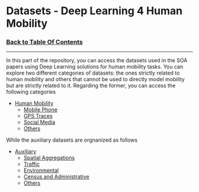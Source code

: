 # Datasets - Deep Learning 4 Human Mobility
### [Back to Table Of Contents](https://github.com/scikit-mobility/DeepLearning4HumanMobility)
---

In this part of the repository, you can access the datasets used in the SOA papers using Deep Learning solutions for human mobility tasks. 
You can explore two different categories of datasets: the ones strictly related to human mobility and others that cannot be used to directly model mobility but are strictly related to it.
Regarding the former, you can access the following categories

- [Human Mobility](https://github.com/scikit-mobility/DeepLearning4HumanMobility/tree/master/Datasets/Human%20Mobility)
    - [Mobile Phone](https://github.com/scikit-mobility/DeepLearning4HumanMobility/tree/master/Datasets/Human%20Mobility/Mobile%20Phone)
    - [GPS Traces](https://github.com/scikit-mobility/DeepLearning4HumanMobility/tree/master/Datasets/Human%20Mobility/GPS)
    - [Social Media](https://github.com/scikit-mobility/DeepLearning4HumanMobility/tree/master/Datasets/Human%20Mobility/Social%20Media)
    - [Others](https://github.com/scikit-mobility/DeepLearning4HumanMobility/tree/master/Datasets/Human%20Mobility/Others)

While the auxiliary datasets are orgnanized as follows

- [Auxiliary](https://github.com/scikit-mobility/DeepLearning4HumanMobility/tree/master/Datasets/Auxiliary)
    - [Spatial Aggregations](https://github.com/scikit-mobility/DeepLearning4HumanMobility/tree/master/Datasets/Auxiliary/Spatial%20Aggregation)
    - [Traffic](https://github.com/scikit-mobility/DeepLearning4HumanMobility/tree/master/Datasets/Auxiliary/Traffic)
    - [Environmental](https://github.com/scikit-mobility/DeepLearning4HumanMobility/tree/master/Datasets/Auxiliary/Enrivonmental)
    - [Census and Administrative](https://github.com/scikit-mobility/DeepLearning4HumanMobility/tree/master/Datasets/Auxiliary/Census%20and%20Administrative)
    - [Others](https://github.com/scikit-mobility/DeepLearning4HumanMobility/tree/master/Datasets/Auxiliary/Others)
